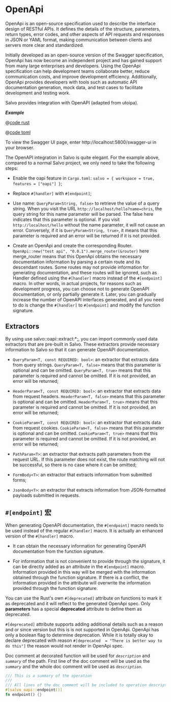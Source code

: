 # OpenApi

OpenApi is an open-source specification used to describe the interface design of RESTful APIs. It defines the details of the structure, parameters, return types, error codes, and other aspects of API requests and responses in JSON or YAML format, making communication between clients and servers more clear and standardized.

Initially developed as an open-source version of the Swagger specification, OpenApi has now become an independent project and has gained support from many large enterprises and developers. Using the OpenApi specification can help development teams collaborate better, reduce communication costs, and improve development efficiency. Additionally, OpenApi provides developers with tools such as automatic API documentation generation, mock data, and test cases to facilitate development and testing work.

Salvo provides integration with OpenAPI (adapted from utoipa).

_**Example**_ 

<CodeGroup>
  <CodeGroupItem title="main.rs" active>

@[code rust](../../../codes/oapi-hello/src/main.rs)

  </CodeGroupItem>
  <CodeGroupItem title="Cargo.toml">

@[code toml](../../../codes/oapi-hello/Cargo.toml)

  </CodeGroupItem>
</CodeGroup>

To view the Swagger UI page, enter http://localhost:5800/swagger-ui in your browser.

The OpenAPI integration in Salvo is quite elegant. For the example above, compared to a normal Salvo project, we only need to take the following steps:

- Enable the oapi feature in `Cargo.toml`: `salvo = { workspace = true, features = ["oapi"] }`;

- Replace `#[handler]` with `#[endpoint]`;

- Use name: `QueryParam<String, false>` to retrieve the value of a query string. When you visit the URL `http://localhost/hello?name=chris`, the query string for this name parameter will be parsed. The false here indicates that this parameter is optional. If you visit `http://localhost/hello` without the name parameter, it will not cause an error. Conversely, if it is `QueryParam<String, true>`, it means that this parameter is required and an error will be returned if it is not provided.

- Create an OpenApi and create the corresponding Router. `OpenApi::new("test api", "0.0.1").merge_router(&router)` here merge_router means that this OpenApi obtains the necessary documentation information by parsing a certain route and its descendant routes. Some routes may not provide information for generating documentation, and these routes will be ignored, such as Handler defined using the `#[handler]` macro instead of the `#[endpoint]` macro. In other words, in actual projects, for reasons such as development progress, you can choose not to generate OpenAPI documentation, or only partially generate it. Later, you can gradually increase the number of OpenAPI interfaces generated, and all you need to do is change the `#[handler]` to `#[endpoint]` and modify the function signature.

## Extractors

By using use salvo::oapi::extract:*;, you can import commonly used data extractors that are pre-built in Salvo. These extractors provide necessary information to Salvo so that it can generate OpenAPI documentation.

- `QueryParam<T, const REQUIRED: bool>`: an extractor that extracts data from query strings. `QueryParam<T, false>` means that this parameter is optional and can be omitted. `QueryParam<T, true>` means that this parameter is required and cannot be omitted. If it is not provided, an error will be returned;

- `HeaderParam<T, const REQUIRED: bool>`: an extractor that extracts data from request headers. `HeaderParam<T, false>` means that this parameter is optional and can be omitted. `HeaderParam<T, true>` means that this parameter is required and cannot be omitted. If it is not provided, an error will be returned;

- `CookieParam<T, const REQUIRED: bool>`: an extractor that extracts data from request cookies. `CookieParam<T, false>` means that this parameter is optional and can be omitted. `CookieParam<T, true>` means that this parameter is required and cannot be omitted. If it is not provided, an error will be returned;

- `PathParam<T>`: an extractor that extracts path parameters from the request URL. If this parameter does not exist, the route matching will not be successful, so there is no case where it can be omitted;

- `FormBody<T>`: an extractor that extracts information from submitted forms;

- `JsonBody<T>`: an extractor that extracts information from JSON-formatted payloads submitted in requests.


## `#[endpoint]` 宏

When generating OpenAPI documentation, the `#[endpoint]` macro needs to be used instead of the regular `#[handler]` macro. It is actually an enhanced version of the `#[handler]` macro.

- It can obtain the necessary information for generating OpenAPI documentation from the function signature.

- For information that is not convenient to provide through the signature, it can be directly added as an attribute in the `#[endpoint]` macro. Information provided in this way will be merged with the information obtained through the function signature. If there is a conflict, the information provided in the attribute will overwrite the information provided through the function signature.

You can use the Rust's own `#[deprecated]` attribute on functions to mark it as deprecated and it will
reflect to the generated OpenApi spec. Only **parameters** has a special **deprecated** attribute to define them as deprecated.

`#[deprecated]` attribute supports adding additional details such as a reason and or since version but this is is not supported in
OpenApi. OpenApi has only a boolean flag to determine deprecation. While it is totally okay to declare deprecated with reason
`#[deprecated  = "There is better way to do this"]` the reason would not render in OpenApi spec.

Doc comment at decorated function will be used for _`description`_ and _`summary`_ of the path.
First line of the doc comment will be used as the _`summary`_ and the whole doc comment will be
used as _`description`_.

```rust
/// This is a summary of the operation
///
/// All lines of the doc comment will be included to operation description.
#[salvo_oapi::endpoint()]
fn endpoint() {}
```